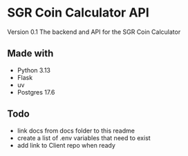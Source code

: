 # SGR Coin Calculator API
Version 0.1
The backend and API for the SGR Coin Calculator

## Made with

- Python 3.13
- Flask
- uv
- Postgres 17.6

## Todo

- link docs from docs folder to this readme
- create a list of .env variables that need to exist 
- add link to Client repo when ready

